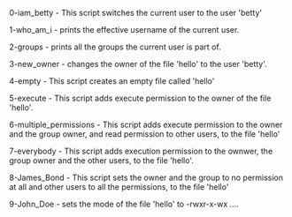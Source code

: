 0-iam_betty - This script switches the current user to the user 'betty'

1-who_am_i - prints the effective username of the current user.

2-groups - prints all the groups the current user is part of.

3-new_owner - changes the owner of the file 'hello' to the user 'betty'.

4-empty - This script creates an empty file called 'hello'

5-execute - This script adds execute permission to the owner of the file 'hello'.

6-multiple_permissions - This script adds execute permission to the owner and the group owner, and read permission to other users, to the file 'hello'

7-everybody - This script adds execution permission to the ownwer, the group owner and the other users, to the file 'hello'.

8-James_Bond - This script sets the owner and the group to no permission at all and other users to all the permissions, to the file 'hello'

9-John_Doe - sets the mode of the file 'hello' to -rwxr-x-wx ....

